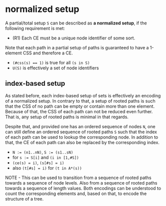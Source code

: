 
<!-- ======================================================================= -->
# normalized setup

A partial/total setup `S` can be described as **a normalized setup**,
if the following requirement is met:

* (R1) Each CE must be a unique node identifier of some sort.

Note that each path in a partial setup of paths is guaranteed to have
a 1-element CSS and therefore a CE.

* `(#css(s) == 1)` is true for all `(s in S)`
* `U(S)` is effectively a set of node identifiers

<!-- ======================================================================= -->
## index-based setup

As stated before, each index-based setup of sets is effectively an encoding
of a normalized setup. In contrary to that, a setup of rooted paths is such
that the CSS of no path can be empty or contain more than one element. Because
of that, the CSS of each path can not be reduced even further. That is, any
setup of rooted paths is minimal in that regards.

Despite that, and provided one has an ordered sequence of nodes `N`, one can
still define an ordered sequence of rooted paths `S` such that the index of
each path can be used to lookup the corresponding node. In addition to that,
the CE of each path can also be replaced by the corresponding index.

* `N := (n1..nN)`, `S := (s1..sN)`
* for `s := S[i]` and `(i in [1,#S])`
* `(ce(s) = i)`, `(s[#s] = i)`
* also `(t[#s] = i)` for `(t in A*(s))`

NOTE - This can be used to transition from a sequence of rooted paths towards
a sequence of node levels. Also from a sequence of rooted paths towards a
sequence of length values. Both encodings can be understood to count the
corresponding elements and, based on that, to encode the structure of a tree.
